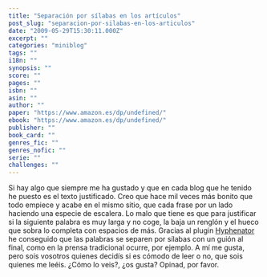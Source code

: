 ```yaml
---
title: "Separación por sílabas en los artículos"
post_slug: "separacion-por-silabas-en-los-articulos"
date: "2009-05-29T15:30:11.000Z"
excerpt: ""
categories: "miniblog"
tags: ""
i18n: ""
synopsis: ""
score: ""
pages: ""
isbn: ""
asin: ""
author: ""
paper: "https://www.amazon.es/dp/undefined/"
ebook: "https://www.amazon.es/dp/undefined/"
publisher: ""
book_card: ""
genres_fic: ""
genres_nofic: ""
serie: ""
challenges: ""
---
```


Si hay algo que siempre me ha gustado y que en cada blog que he tenido he puesto es el texto justificado. Creo que hace mil veces más bonito que todo empiece y acabe en el mismo sitio, que cada frase por un lado haciendo una especie de escalera. Lo malo que tiene es que para justificar si la siguiente palabra es muy larga y no coge, la baja un renglón y el hueco que sobra lo completa con espacios de más. Gracias al plugin [Hyphenator](http://www.bebl.eu/zeug/hyphenator) he conseguido que las palabras se separen por sílabas con un guión al final, como en la prensa tradicional ocurre, por ejemplo. A mí me gusta, pero sois vosotros quienes decidís si es cómodo de leer o no, que sois quienes me leéis. ¿Cómo lo veis?, ¿os gusta? Opinad, por favor.
